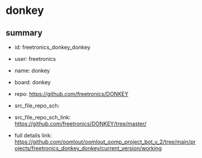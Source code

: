 # donkey
 
## summary 
* id: freetronics_donkey_donkey
* user: freetronics
* name: donkey
* board: donkey
* repo: https://github.com/freetronics/DONKEY



* src_file_repo_sch: 
* src_file_repo_sch_link: https://github.com/freetronics/DONKEY/tree/master/
* full details link: https://github.com/oomlout/oomlout_oomp_project_bot_v_2/tree/main/projects/freetronics_donkey_donkey/current_version/working  







